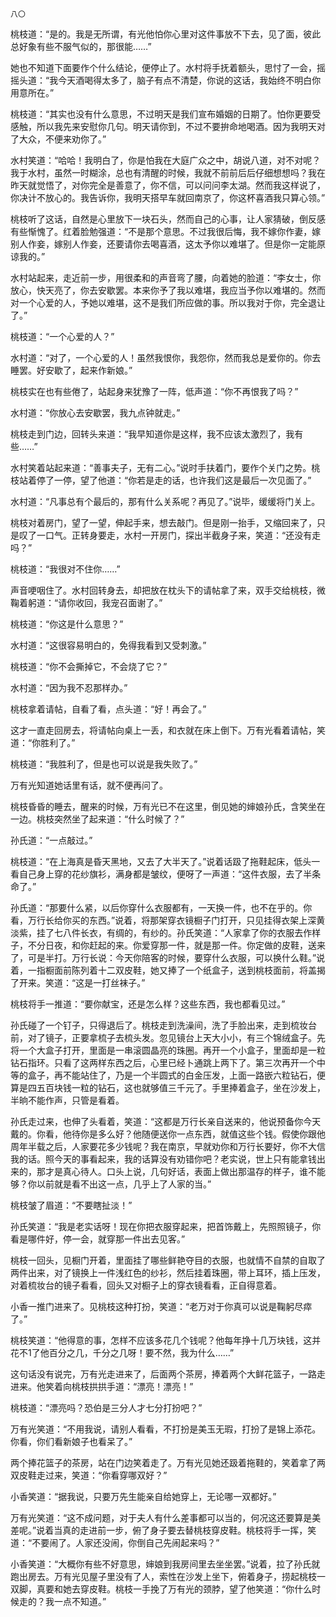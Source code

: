     八〇 

   桃枝道：“是的。我是无所谓，有光他怕你心里对这件事放不下去，见了面，彼此总好象有些不服气似的，那很能……”

   她也不知道下面要作个什么结论，便停止了。水村将手抚着额头，思忖了一会，摇摇头道：“我今天酒喝得太多了，脑子有点不清楚，你说的这话，我始终不明白你用意所在。”

   桃枝道：“其实也没有什么意思，不过明天是我们宣布婚姻的日期了。怕你更要受感触，所以我先来安慰你几句。明天请你到，不过不要拚命地喝酒。因为我明天对了大众，不便来劝你了。”

   水村笑道：“哈哈！我明白了，你是怕我在大庭广众之中，胡说八道，对不对呢？我于水村，虽然一时糊涂，总也有清醒的时候，我就不前前后后仔细想想吗？我在昨天就觉悟了，对你完全是善意了，你不信，可以问问李太湖。然而我这样说了，你决计不放心的。我告诉你，我明天搭早车就回南京了，你这杯喜酒我只算心领。”

   桃枝听了这话，自然是心里放下一块石头，然而自己的心事，让人家猜破，倒反感有些惭愧了。红着脸勉强道：“不是那个意思。不过我很后悔，我不嫁你作妻，嫁别人作妾，嫁别人作妾，还要请你去喝喜酒，这太予你以难堪了。但是你一定能原谅我的。”

   水村站起来，走近前一步，用很柔和的声音弯了腰，向着她的脸道：“李女士，你放心，快天亮了，你去安歇罢。本来你予了我以难堪，我应当予你以难堪的。然而对一个心爱的人，予她以难堪，这不是我们所应做的事。所以我对于你，完全退让了。”

   桃枝道：“一个心爱的人？”

   水村道：“对了，一个心爱的人！虽然我恨你，我怨你，然而我总是爱你的。你去睡罢。好安歇了，起来作新娘。”

   桃枝实在也有些倦了，站起身来犹豫了一阵，低声道：“你不再恨我了吗？”

   水村道：“你放心去安歇罢，我九点钟就走。”

   桃枝走到门边，回转头来道：“我早知道你是这样，我不应该太激烈了，我有些……”

   水村笑着站起来道：“善事夫子，无有二心。”说时手扶着门，要作个关门之势。桃枝站着停了一停，望了他道：“你若是走的话，也许我们这是最后一次见面了。”

   水村道：“凡事总有个最后的，那有什么关系呢？再见了。”说毕，缓缓将门关上。

   桃枝对着房门，望了一望，伸起手来，想去敲门。但是刚一抬手，又缩回来了，只是叹了一口气。正转身要走，水村一开房门，探出半截身子来，笑道：“还没有走吗？”

   桃枝道：“我很对不住你……”

   声音哽咽住了。水村回转身去，却把放在枕头下的请帖拿了来，双手交给桃枝，微鞠着躬道：“请你收回，我宠召面谢了。”

   桃枝道：“你这是什么意思？”

   水村道：“这很容易明白的，免得我看到又受刺激。”

   桃枝道：“你不会撕掉它，不会烧了它？”

   水村道：“因为我不忍那样办。”

   桃枝拿着请帖，自看了看，点头道：“好！再会了。”

   这才一直走回房去，将请帖向桌上一丢，和衣就在床上倒下。万有光看着请帖，笑道：“你胜利了。”

   桃枝道：“我胜利了，但是也可以说是我失败了。”

   万有光知道她话里有话，就不便再问了。

   桃枝昏昏的睡去，醒来的时候，万有光已不在这里，倒见她的婶娘孙氏，含笑坐在一边。桃枝突然坐了起来道：“什么时候了？”

   孙氏道：“一点敲过。”

   桃枝道：“在上海真是昏天黑地，又去了大半天了。”说着话趿了拖鞋起床，低头一看自己身上穿的花纱旗衫，满身都是皱纹，便呀了一声道：“这件衣服，去了半条命了。”

   孙氏道：“那要什么紧，以后你穿什么衣服都有，一天换一件，也不在乎的。你看，万行长给你买的东西。”说着，将那架穿衣镜橱子门打开，只见挂得衣架上深黄淡紫，挂了七八件长衣，有绸的，有纱的。孙氏笑道：“人家拿了你的衣服去作样子，不分日夜，和你赶起的来。你爱穿那一件，就是那一件。你定做的皮鞋，送来了，可是半打。万行长说：今天你陪客的时候，要穿什么衣服，可以换什么鞋。”说着，一指橱面前陈列着十二双皮鞋，她又捧了一个纸盒子，送到桃枝面前，将盖揭了开来。笑道：“这是一打丝袜子。”

   桃枝将手一推道：“要你献宝，还是怎么样？这些东西，我也都看见过。”

   孙氏碰了一个钉子，只得退后了。桃枝走到洗澡间，洗了手脸出来，走到梳妆台前，对了镜子，正要拿梳子去梳头发。忽见镜台上天大小小，有三个锦绒盒子。先将一个大盒子打开，里面是一串滚圆晶亮的珠圈。再开一个小盒子，里面却是一粒钻石指环。只看了这两样东西之后，心里已经卜通跳上两下了。第三次再开一个中等的盒子，再不能站住了，乃是一个半圆式的白金压发，上面一路嵌六粒钻石，便算是四五百块钱一粒的钻石，这也就够值三千元了。手里捧着盒子，坐在沙发上，半晌不能作声，只管是看着。

   孙氏走过来，也伸了头看着，笑道：“这都是万行长亲自送来的，他说预备你今天戴的。你看，他待你是多么好？他随便送你一点东西，就值这些个钱。假使你跟他周年半载之后，人家要花多少钱呢？我在南京，早就劝你和万行长要好，你不大信我的话。照今天的事看起来，我的话算没有劝错你吧？老实说，世上只有能拿钱出来的，那才是真心待人。口头上说，几句好话，表面上做出那温存的样子，谁不能够？你以前就是看不出这一点，几乎上了人家的当。”

   桃枝皱了眉道：“不要瞎扯淡！”

   孙氏笑道：“我是老实话呀！现在你把衣服穿起来，把首饰戴上，先照照镜子，你看是哪件好，停一会，就穿那一件出去见客。”

   桃枝一回头，见橱门开着，里面挂了哪些鲜艳夺目的衣服，也就情不自禁的自取了两件出来，对了镜换上一件浅红色的纱衫，然后挂着珠圈，带上耳环，插上压发，对着梳妆台的镜子看看，回头又对橱子上的穿衣镜看看，正自得意着。

   小香一推门进来了。见桃枝这种打扮，笑道：“老万对于你真可以说是鞠躬尽瘁了。”

   桃枝笑道：“他得意的事，怎样不应该多花几个钱呢？他每年挣十几万块钱，这并花不1了他百分之几，千分之几呀！要不然，我为什么……”

   这句话没有说完，万有光走进来了，后面两个茶房，捧着两个大鲜花篮子，一路走进来。他笑着向桃枝拱拱手道：“漂亮！漂亮！”

   桃枝道：“漂亮吗？恐伯是三分人才七分打扮吧？”

   万有光笑道：“不用我说，请别人看看，不打扮是美玉无瑕，打扮了是锦上添花。你看，你们看新娘子也看呆了。”

   两个捧花篮子的茶房，站在门边笑着走了。万有光见她还趿着拖鞋的，笑着拿了两双皮鞋走过来，笑道：“你看穿哪双好？”

   小香笑道：“据我说，只要万先生能亲自给她穿上，无论哪一双都好。”

   万有光笑道：“这不成问题，对于夫人有什么差事都可以当的，何况这还要算是美差呢。”说着当真的走进前一步，俯了身子要去替桃枝穿皮鞋。桃枝将手一挥，笑道：“不要闹了。人家还没闹，你倒自己先闹起来吗？”

   小香笑道：“大概你有些不好意思，婶娘到我房间里去坐坐罢。”说着，拉了孙氏就跑出房去。万有光见屋子里没有了人，索性在沙发上坐下，俯着身子，捞起桃枝一双脚，真要和她去穿皮鞋。桃枝一手挽了万有光的颈脖，望了他笑道：“你什么时候走的？我一点不知道。”

